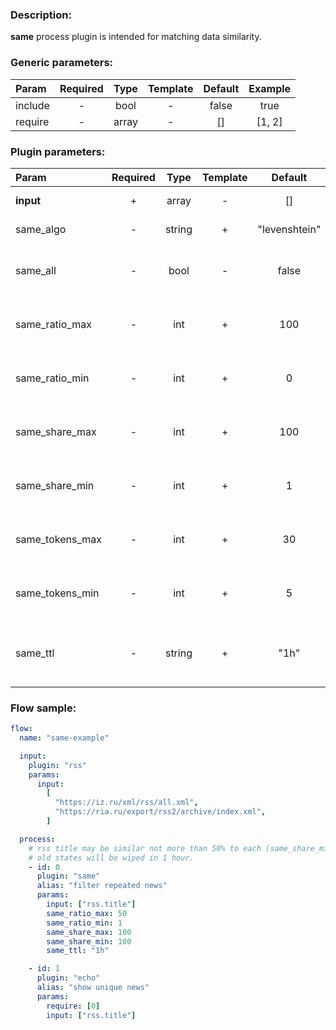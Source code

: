 ### Description:

**same** process plugin is intended for matching data similarity.

### Generic parameters:

| Param   | Required | Type  | Template | Default | Example |
| :------ | :------: | :---: | :------: | :-----: | :-----: |
| include |    -     | bool  |    -     |  false  |  true   |
| require |    -     | array |    -     |   []    | [1, 2]  |

### Plugin parameters:

| Param           | Required |  Type  | Template |    Default    |     Example      | Description                                                                  |
| :-------------- | :------: | :----: | :------: | :-----------: | :--------------: | :--------------------------------------------------------------------------- |
| **input**       |    +     | array  |    -     |      []       | ["twitter.text"] | List of [Datum](../../concept.md) fields with data.                          |
| same_algo       |    -     | string |    +     | "levenshtein" |      "jaro"      | Similarity [algorithm](https://github.com/hbollon/go-edlib).                 |
| same_all        |    -     |  bool  |    -     |     false     |       true       | Similarity must be matched in all selected [Datum](../../concept.md) fields. |
| same_ratio_max  |    -     |  int   |    +     |      100      |        70        | Maximum similarity ratio per comparison (percents).                          |
| same_ratio_min  |    -     |  int   |    +     |       0       |        50        | Minimum similarity ratio per comparison (percents).                          |
| same_share_max  |    -     |  int   |    +     |      100      |        70        | Maximum similarity over all data (percents).                                 |
| same_share_min  |    -     |  int   |    +     |       1       |        50        | Minimum similarity over all data (percents).                                 |
| same_tokens_max |    -     |  int   |    +     |      30       |       100        | Maximum amount of tokens for comparison.                                     |
| same_tokens_min |    -     |  int   |    +     |       5       |        30        | Minimum amount of tokens for comparison.                                     |
| same_ttl        |    -     | string |    +     |     "1h"      |      "24h"       | TTL (Time To Live) for saved states (tokens joint into a sentence/state).    |

### Flow sample:

```yaml
flow:
  name: "same-example"

  input:
    plugin: "rss"
    params:
      input:
        [
          "https://iz.ru/xml/rss/all.xml",
          "https://ria.ru/export/rss2/archive/index.xml",
        ]

  process:
    # rss title may be similar not more than 50% to each (same_share_min: 100) saved state.
    # old states will be wiped in 1 hour.
    - id: 0
      plugin: "same"
      alias: "filter repeated news"
      params:
        input: ["rss.title"]
        same_ratio_max: 50
        same_ratio_min: 1
        same_share_max: 100
        same_share_min: 100
        same_ttl: "1h"

    - id: 1
      plugin: "echo"
      alias: "show unique news"
      params:
        require: [0]
        input: ["rss.title"]
```
